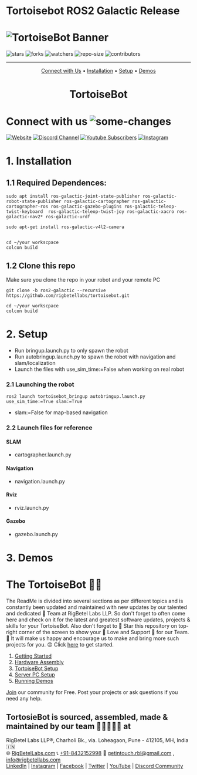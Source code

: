 # Tortoisebot ROS2 Galactic Release

# ![TortoiseBot Banner](https://github.com/rigbetellabs/tortoisebot_docs/raw/master/imgs/packaging/pack_front.png)

![stars](https://img.shields.io/github/stars/rigbetellabs/tortoisebot?style=for-the-badge)
![forks](https://img.shields.io/github/forks/rigbetellabs/tortoisebot?style=for-the-badge)
![watchers](https://img.shields.io/github/watchers/rigbetellabs/tortoisebot?style=for-the-badge)
![repo-size](https://img.shields.io/github/repo-size/rigbetellabs/tortoisebot?style=for-the-badge)
![contributors](https://img.shields.io/github/contributors/rigbetellabs/tortoisebot?style=for-the-badge)

---
<p align="center"><a href="#connect-with-us-">Connect with Us</a> • <a href="#1-installation">Installation</a> • <a href="#2-setup">Setup</a> • <a href="#3-demos">Demos</a>

<h1 align="center"> TortoiseBot </h1>

# Connect with us ![some-changes](https://img.shields.io/badge/some_changes-yellow)

<a href="https://rigbetellabs.com/">![Website](https://img.shields.io/website?down_color=lightgrey&down_message=offline&label=Rigbetellabs%20Website&style=for-the-badge&up_color=green&up_message=online&url=https%3A%2F%2Frigbetellabs.com%2F)</a>
<a href="https://rigbetellabs.com/discord">![Discord Channel](https://img.shields.io/discord/890669104330063903?logo=Discord&style=for-the-badge)</a>
<a href="https://www.youtube.com/channel/UCfIX89y8OvDIbEFZAAciHEA">![Youtube Subscribers](https://img.shields.io/youtube/channel/subscribers/UCfIX89y8OvDIbEFZAAciHEA?label=YT%20Subscribers&style=for-the-badge)</a>
<a href="https://www.instagram.com/rigbetellabs/">![Instagram](https://img.shields.io/badge/Follow_on-Instagram-pink?style=for-the-badge&logo=appveyor?label=Instagram)</a>
# 1. Installation
## 1.1 Required Dependences: 
```
sudo apt install ros-galactic-joint-state-publisher ros-galactic-robot-state-publisher ros-galactic-cartographer ros-galactic-cartographer-ros ros-galactic-gazebo-plugins ros-galactic-teleop-twist-keyboard  ros-galactic-teleop-twist-joy ros-galactic-xacro ros-galactic-nav2* ros-galactic-urdf 

```
```
sudo apt-get install ros-galactic-v4l2-camera


```
```
cd ~/your workscpace
colcon build
```
## 1.2 Clone this repo 
Make sure you clone the repo in your robot and your remote PC 
```
git clone -b ros2-galactic --recursive https://github.com/rigbetellabs/tortoisebot.git
```
```
cd ~/your workscpace
colcon build
```
# 2. Setup

- Run bringup.launch.py to only spawn the robot
- Run autobringup.launch.py to spawn the robot with navigation and slam/localization
- Launch the files with use_sim_time:=False when working on real robot

### 2.1 Launching the robot

```
ros2 launch tortoisebot_bringup autobringup.launch.py use_sim_time:=True slam:=True
```
- slam:=False for map-based navigation

### 2.2 Launch files for reference
#### SLAM
- cartographer.launch.py
#### Navigation
- navigation.launch.py
#### Rviz
- rviz.launch.py
#### Gazebo
- gazebo.launch.py

# 3. Demos

<!-- Simulation | Vizualisation of Sensors (Lidar,Odometery,Camera) 
:-------------------------:|:-------------------------:
![](https://raw.githubusercontent.com/rigbetellabs/tortoisebot_docs/master/imgs/tortoiseBot_demo/002.png) |![](https://raw.githubusercontent.com/rigbetellabs/tortoisebot_docs/master/imgs/tortoiseBot_demo/005.png) 

Teleop |  Mapping | Navigation 
:-------------------------:|:-------------------------:|:-------------------------: 
![](https://raw.githubusercontent.com/rigbetellabs/tortoisebot_docs/master/imgs/tortoiseBot_demo/007.png) |  ![](https://raw.githubusercontent.com/rigbetellabs/tortoisebot_docs/master/imgs/tortoiseBot_demo/006.png) | ![](https://raw.githubusercontent.com/rigbetellabs/tortoisebot_docs/master/imgs/tortoiseBot_demo/010.png) -->

# The TortoiseBot 🐢🤖

The ReadMe is divided into several sections as per different topics and is constantly been updated and maintained with new updates by our talented and dedicated 👥 Team at RigBetel Labs LLP. So don't forget to often come here and check on it for the latest and greatest software updates, projects & skills for your TortoiseBot. Also don't forget to 🌟 Star this repository on top-right corner of the screen to show your 💖 Love and Support 🤗 for our Team. 🤩 It will make us happy and encourage us to make and bring more such projects for you. 😍 Click [here](https://github.com/rigbetellabs/tortoisebot/wiki/1.-Getting-Started) to get started.

1. [Getting Started](https://github.com/rigbetellabs/tortoisebot/wiki/1.-Getting-Started)
2. [Hardware Assembly](https://github.com/rigbetellabs/tortoisebot/wiki/2.-Hardware-Assembly)
3. [TortoiseBot Setup](https://github.com/rigbetellabs/tortoisebot/wiki/3.-TortoiseBot-Setup)
4. [Server PC Setup](https://github.com/rigbetellabs/tortoisebot/wiki/4.-Server-PC-Setup)
5. [Running Demos](https://github.com/rigbetellabs/tortoisebot/wiki/5.-Running-Demos)

[Join](https://discord.gg/qDuCSMTjvN) our community for Free. Post your projects or ask questions if you need any help.


## TortosieBot is sourced, assembled, made & maintained by our team 🧑🏻‍🤝‍🧑🏻 at<br>

RigBetel Labs LLP®, Charholi Bk., via. Loheagaon, Pune - 412105, MH, India 🇮🇳<br>
🌐 [RigBetelLabs.com](https://rigbetellabs.com) 📞 [+91-8432152998](https://wa.me/918432152998) 📨 getintouch.rbl@gmail.com , info@rigbetellabs.com <br>
[LinkedIn](http://linkedin.com/company/rigbetellabs/) | [Instagram](http://instagram.com/rigbetellabs/) | [Facebook](http://facebook.com/rigbetellabs) | [Twitter](http://twitter.com/rigbetellabs) | [YouTube](https://www.youtube.com/channel/UCfIX89y8OvDIbEFZAAciHEA) | [Discord Community](https://discord.gg/qDuCSMTjvN)
